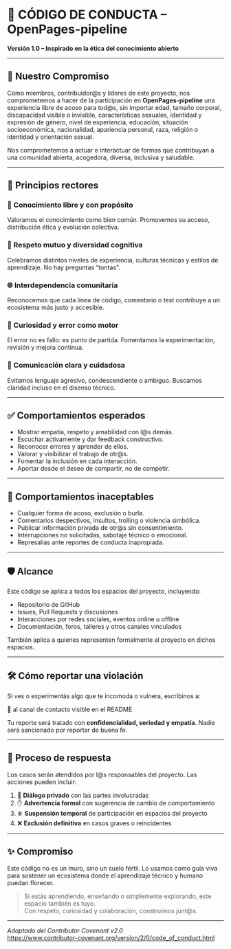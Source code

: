 # 🌿 CÓDIGO DE CONDUCTA – OpenPages-pipeline

**Versión 1.0 – Inspirado en la ética del conocimiento abierto**

---

## 🧭 Nuestro Compromiso

Como miembros, contribuidor@s y líderes de este proyecto, nos comprometemos a hacer de la participación en **OpenPages-pipeline** una experiencia libre de acoso para tod@s, sin importar edad, tamaño corporal, discapacidad visible o invisible, características sexuales, identidad y expresión de género, nivel de experiencia, educación, situación socioeconómica, nacionalidad, apariencia personal, raza, religión o identidad y orientación sexual.

Nos comprometemos a actuar e interactuar de formas que contribuyan a una comunidad abierta, acogedora, diversa, inclusiva y saludable.

---

## 🌱 Principios rectores

### 📖 Conocimiento libre y con propósito
Valoramos el conocimiento como bien común. Promovemos su acceso, distribución ética y evolución colectiva.

### 🧠 Respeto mutuo y diversidad cognitiva
Celebramos distintos niveles de experiencia, culturas técnicas y estilos de aprendizaje. No hay preguntas “tontas”.

### 🌐 Interdependencia comunitaria
Reconocemos que cada línea de código, comentario o test contribuye a un ecosistema más justo y accesible.

### 🎨 Curiosidad y error como motor
El error no es fallo: es punto de partida. Fomentamos la experimentación, revisión y mejora continua.

### 💬 Comunicación clara y cuidadosa
Evitamos lenguaje agresivo, condescendiente o ambiguo. Buscamos claridad incluso en el disenso técnico.

---

## ✅ Comportamientos esperados

- Mostrar empatía, respeto y amabilidad con l@s demás.
- Escuchar activamente y dar feedback constructivo.
- Reconocer errores y aprender de ellos.
- Valorar y visibilizar el trabajo de otr@s.
- Fomentar la inclusión en cada interacción.
- Aportar desde el deseo de compartir, no de competir.

---

## 🚫 Comportamientos inaceptables

- Cualquier forma de acoso, exclusión o burla.
- Comentarios despectivos, insultos, trolling o violencia simbólica.
- Publicar información privada de otr@s sin consentimiento.
- Interrupciones no solicitadas, sabotaje técnico o emocional.
- Represalias ante reportes de conducta inapropiada.

---

## 🛡️ Alcance

Este código se aplica a todos los espacios del proyecto, incluyendo:

- Repositorio de GitHub
- Issues, Pull Requests y discusiones
- Interacciones por redes sociales, eventos online u offline
- Documentación, foros, talleres y otros canales vinculados

También aplica a quienes representen formalmente al proyecto en dichos espacios.

---

## 🛠️ Cómo reportar una violación

Si ves o experimentás algo que te incomoda o vulnera, escribinos a:

📩 al canal de contacto visible en el README

Tu reporte será tratado con **confidencialidad, seriedad y empatía**. Nadie será sancionado por reportar de buena fe.

---

## 🔄 Proceso de respuesta

Los casos serán atendidos por l@s responsables del proyecto. Las acciones pueden incluir:

1. 🤝 **Diálogo privado** con las partes involucradas
2. ✋ **Advertencia formal** con sugerencia de cambio de comportamiento
3. ⏸️ **Suspensión temporal** de participación en espacios del proyecto
4. ❌ **Exclusión definitiva** en casos graves o reincidentes

---

## ✨ Compromiso

Este código no es un muro, sino un suelo fértil. Lo usamos como guía viva para sostener un ecosistema donde el aprendizaje técnico y humano puedan florecer.

> Si estás aprendiendo, enseñando o simplemente explorando, este espacio también es tuyo.  
> Con respeto, curiosidad y colaboración, construimos junt@s.

---

_Adaptado del Contributor Covenant v2.0_  
https://www.contributor-covenant.org/version/2/0/code_of_conduct.html
